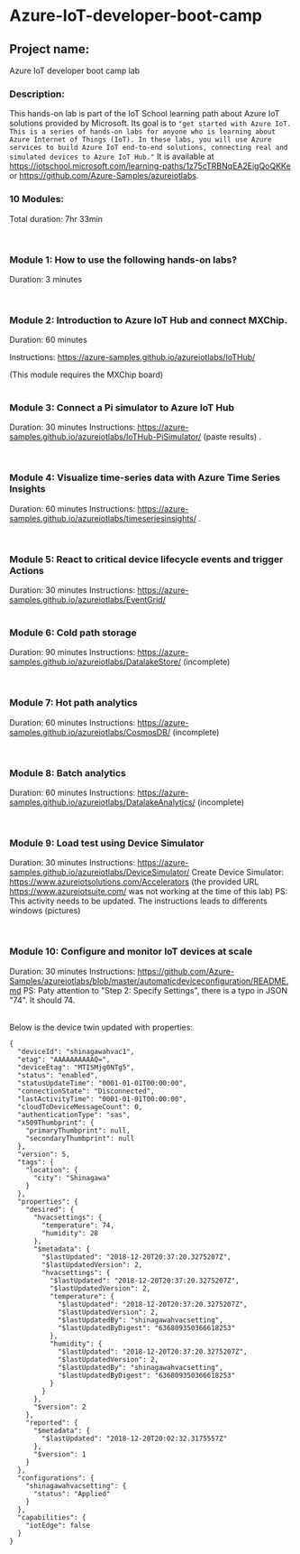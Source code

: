 # Azure-IoT-developer-boot-camp

## Project name:
Azure IoT developer boot camp lab

### Description:
This hands-on lab is part of the IoT School learning path about Azure IoT solutions provided by Microsoft. Its goal is to ` "get started with Azure IoT. This is a series of hands-on labs for anyone who is learning about Azure Internet of Things (IoT). In these labs, you will use Azure services to build Azure IoT end-to-end solutions, connecting real and simulated devices to Azure IoT Hub." ` It is available at https://iotschool.microsoft.com/learning-paths/1z75cTRBNqEA2EigQoQKKe or https://github.com/Azure-Samples/azureiotlabs.

### 10 Modules:

Total duration: 7hr 33min  

<br />



### Module 1: How to use the following hands-on labs?

Duration: 3 minutes  

<br />







### Module 2: Introduction to Azure IoT Hub and connect MXChip.

Duration: 60 minutes

Instructions: https://azure-samples.github.io/azureiotlabs/IoTHub/

(This module requires the MXChip board)    
<br />

### Module 3: Connect a Pi simulator to Azure IoT Hub
Duration: 30 minutes
Instructions: https://azure-samples.github.io/azureiotlabs/IoTHub-PiSimulator/
(paste results) . 

<br /> 




### Module 4: Visualize time-series data with Azure Time Series Insights
Duration: 60 minutes
Instructions: https://azure-samples.github.io/azureiotlabs/timeseriesinsights/ . 

<br /> 


### Module 5: React to critical device lifecycle events and trigger Actions
Duration: 30 minutes
Instructions: https://azure-samples.github.io/azureiotlabs/EventGrid/       
<br />

### Module 6: Cold path storage
Duration: 90 minutes
Instructions: https://azure-samples.github.io/azureiotlabs/DatalakeStore/
(incomplete)  

<br /> 




### Module 7: Hot path analytics
Duration: 60 minutes
Instructions: https://azure-samples.github.io/azureiotlabs/CosmosDB/
(incomplete)     

<br /> 


### Module 8: Batch analytics
Duration: 60 minutes
Instructions: https://azure-samples.github.io/azureiotlabs/DatalakeAnalytics/
(incomplete)     

<br /> 


### Module 9: Load test using Device Simulator
Duration: 30 minutes
Instructions: https://azure-samples.github.io/azureiotlabs/DeviceSimulator/
Create Device Simulator: https://www.azureiotsolutions.com/Accelerators (the provided URL https://www.azureiotsuite.com/ was not working at the time of this lab)
PS: This activity needs to be updated. The instructions leads to differents windows (pictures)     

<br />



### Module 10: Configure and monitor IoT devices at scale
Duration: 30 minutes
Instructions: https://github.com/Azure-Samples/azureiotlabs/blob/master/automaticdeviceconfiguration/README.md
PS: Paty attention to "Step 2: Specify Settings", there is a typo in JSON "74". It should 74.      
<br />





Below is the device twin updated with properties:
```
{
  "deviceId": "shinagawahvac1",
  "etag": "AAAAAAAAAAQ=",
  "deviceEtag": "MTI5Mjg0NTg5",
  "status": "enabled",
  "statusUpdateTime": "0001-01-01T00:00:00",
  "connectionState": "Disconnected",
  "lastActivityTime": "0001-01-01T00:00:00",
  "cloudToDeviceMessageCount": 0,
  "authenticationType": "sas",
  "x509Thumbprint": {
    "primaryThumbprint": null,
    "secondaryThumbprint": null
  },
  "version": 5,
  "tags": {
    "location": {
      "city": "Shinagawa"
    }
  },
  "properties": {
    "desired": {
      "hvacsettings": {
        "temperature": 74,
        "humidity": 28
      },
      "$metadata": {
        "$lastUpdated": "2018-12-20T20:37:20.3275207Z",
        "$lastUpdatedVersion": 2,
        "hvacsettings": {
          "$lastUpdated": "2018-12-20T20:37:20.3275207Z",
          "$lastUpdatedVersion": 2,
          "temperature": {
            "$lastUpdated": "2018-12-20T20:37:20.3275207Z",
            "$lastUpdatedVersion": 2,
            "$lastUpdatedBy": "shinagawahvacsetting",
            "$lastUpdatedByDigest": "636809350366618253"
          },
          "humidity": {
            "$lastUpdated": "2018-12-20T20:37:20.3275207Z",
            "$lastUpdatedVersion": 2,
            "$lastUpdatedBy": "shinagawahvacsetting",
            "$lastUpdatedByDigest": "636809350366618253"
          }
        }
      },
      "$version": 2
    },
    "reported": {
      "$metadata": {
        "$lastUpdated": "2018-12-20T20:02:32.3175557Z"
      },
      "$version": 1
    }
  },
  "configurations": {
    "shinagawahvacsetting": {
      "status": "Applied"
    }
  },
  "capabilities": {
    "iotEdge": false
  }
}
```
